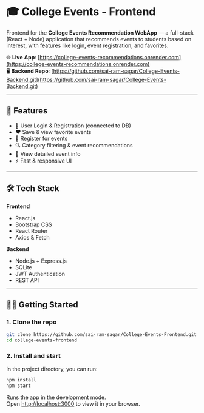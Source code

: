 # 🎓 College Events - Frontend

Frontend for the **College Events Recommendation WebApp** — a full-stack (React + Node) application that recommends events to students based on interest, with features like login, event registration, and favorites.

🌐 **Live App**: [https://college-events-recommendations.onrender.com](https://college-events-recommendations.onrender.com)  
🖥️ **Backend Repo**: [https://github.com/sai-ram-sagar/College-Events-Backend.git](https://github.com/sai-ram-sagar/College-Events-Backend.git)

---

## 🚀 Features

- 🔐 User Login & Registration (connected to DB)
- ❤️ Save & view favorite events
- 📝 Register for events
- 🔍 Category filtering & event recommendations
- 📄 View detailed event info
- ⚡ Fast & responsive UI

---

## 🛠️ Tech Stack

**Frontend**  
- React.js  
- Bootstrap CSS  
- React Router  
- Axios & Fetch 

**Backend**  
- Node.js + Express.js  
- SQLite 
- JWT Authentication  
- REST API  

---

## 🧑‍💻 Getting Started

### 1. Clone the repo

```bash
git clone https://github.com/sai-ram-sagar/College-Events-Frontend.git
cd college-events-frontend
```

### 2. Install and start

In the project directory, you can run:
```bash
npm install
npm start
```
Runs the app in the development mode.\
Open [http://localhost:3000](http://localhost:3000) to view it in your browser.


